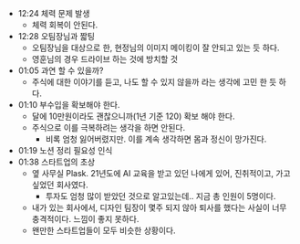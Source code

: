 - 12:24 체력 문제 발생
	- 체력 회복이 안된다.
- 12:28 오팀장님과 짧팅
	- 오팀장님을 대상으로 한, 현정님의 이미지 메이킹이 잘 안되고 있는 듯 하다.
	- 영훈님의 경우 드라이브 하는 것에 방치할 것
- 01:05 과연 할 수 있을까?
	- 주식에 대한 이야기를 듣고, 나도 할 수 있지 않을까 라는 생각에 고민 한 듯 하다.
- 01:10 부수입을 확보해야 한다.
	- 달에 10만원이라도 괜찮으니까(1년 기준 120) 확보 해야 한다.
	- 주식으로 이를 극복하려는 생각을 하면 안된다.
		- 비록 엄청 잃어버렸지만. 이를 계속 생각하면 몸과 정신이 망가진다.
- 01:19 노션 정리 필요성 인식
- 01:38 스타트업의 초상
	- 옆 사무실 Plask. 21년도에 AI 교육을 받고 있던 나에게 있어, 진취적이고, 가고싶었던 회사였다.
		- 투자도 엄청 많이 받았던 것으로 알고있는데.. 지금 총 인원이 5명이다.
	- 내가 있는 회사에서, 디자인 팀장이 몇주 되지 않아 퇴사를 했다는 사실이 너무 충격적이다. 느낌이 좋지 못하다.
	- 왠만한 스타트업들이 모두 비슷한 상황이다.